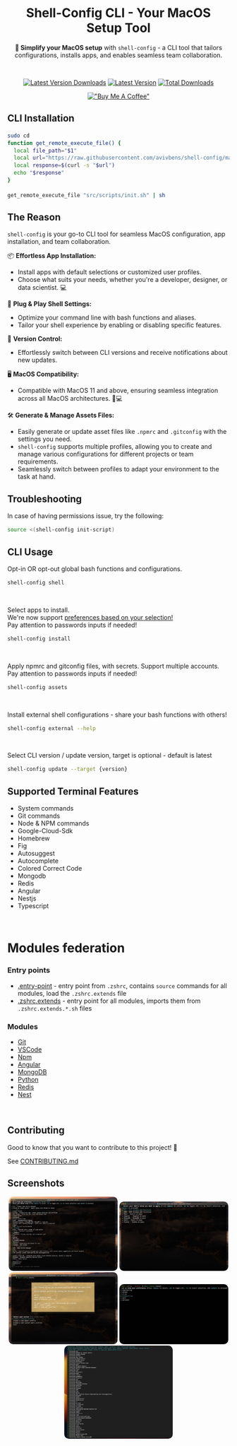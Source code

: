 <div align="center">

# Shell-Config CLI - Your MacOS Setup Tool

**🚀 Simplify your MacOS setup** with `shell-config` - a CLI tool that tailors configurations, installs apps, and enables seamless team collaboration.

<br>

[![Latest Version Downloads](https://img.shields.io/github/downloads/avivbens/shell-config/latest/total?label=Latest%20Version%20Downloads&color=green)](https://github.com/avivbens/shell-config/releases/latest)
[![Latest Version](https://img.shields.io/github/v/release/avivbens/shell-config?label=Latest%20Version&color=green)](https://github.com/avivbens/shell-config/releases/latest)
[![Total Downloads](https://img.shields.io/github/downloads/avivbens/shell-config/total?label=Total%20Downloads&color=blue)](https://github.com/avivbens/shell-config/releases)

[!["Buy Me A Coffee"](https://www.buymeacoffee.com/assets/img/custom_images/orange_img.png)](https://www.buymeacoffee.com/kcao7snkgx)

</div>

<div align="left">

## CLI Installation

```bash
sudo cd
function get_remote_execute_file() {
  local file_path="$1"
  local url="https://raw.githubusercontent.com/avivbens/shell-config/master/$file_path"
  local response=$(curl -s "$url")
  echo "$response"
}

get_remote_execute_file "src/scripts/init.sh" | sh
```

## The Reason

`shell-config` is your go-to CLI tool for seamless MacOS configuration, app installation, and team collaboration.

📦 **Effortless App Installation:**

-   Install apps with default selections or customized user profiles.
-   Choose what suits your needs, whether you're a developer, designer, or data scientist. 💻

🐚 **Plug & Play Shell Settings:**

-   Optimize your command line with bash functions and aliases.
-   Tailor your shell experience by enabling or disabling specific features.

🔄 **Version Control:**

-   Effortlessly switch between CLI versions and receive notifications about new updates.

🖥️ **MacOS Compatibility:**

-   Compatible with MacOS 11 and above, ensuring seamless integration across all MacOS architectures. 🍏💻

🛠️ **Generate & Manage Assets Files:**

-   Easily generate or update asset files like `.npmrc` and `.gitconfig` with the settings you need.
-   `shell-config` supports multiple profiles, allowing you to create and manage various configurations for different projects or team requirements.
-   Seamlessly switch between profiles to adapt your environment to the task at hand.

</div>

## Troubleshooting

In case of having permissions issue, try the following:

```bash
source <(shell-config init-script)
```

## CLI Usage

Opt-in OR opt-out global bash functions and configurations.

```bash
shell-config shell
```

<br>

Select apps to install.
<br>
We're now support [preferences based on your selection!](#Screenshots)
<br>
Pay attention to passwords inputs if needed!

```bash
shell-config install
```

<br>

Apply npmrc and gitconfig files, with secrets.
Support multiple accounts.
<br>
Pay attention to passwords inputs if needed!

```bash
shell-config assets
```

<br>

Install external shell configurations - share your bash functions with others!

```bash
shell-config external --help
```

<br>

Select CLI version / update version, target is optional - default is latest

```bash
shell-config update --target {version}
```

## Supported Terminal Features

-   System commands
-   Git commands
-   Node & NPM commands
-   Google-Cloud-Sdk
-   Homebrew
-   Fig
-   Autosuggest
-   Autocomplete
-   Colored Correct Code
-   Mongodb
-   Redis
-   Angular
-   Nestjs
-   Typescript

<br>

# Modules federation

### Entry points

-   [.entry-point](zsh/.entry-point.sh) - entry point from `.zshrc`, contains `source` commands for all modules, load the `.zshrc.extends` file
-   [.zshrc.extends](zsh/.zshrc.extends.sh) - entry point for all modules, imports them from `.zshrc.extends.*.sh` files

### Modules

-   [Git](zsh/extends/.zshrc.extends.git.sh)
-   [VSCode](zsh/extends/.zshrc.extends.vscode.sh)
-   [Npm](zsh/extends/.zshrc.extends.npm.sh)
-   [Angular](zsh/extends/.zshrc.extends.angular.sh)
-   [MongoDB](zsh/extends/.zshrc.extends.mongo.sh)
-   [Python](zsh/extends/.zshrc.extends.python.sh)
-   [Redis](zsh/extends/.zshrc.extends.redis.sh)
-   [Nest](zsh/extends/.zshrc.extends.nest.sh)

<br>

## Contributing

Good to know that you want to contribute to this project! 🎉

See [CONTRIBUTING.md](CONTRIBUTING.md)

## Screenshots

<div align="center">

<img src="docs/install-options.jpg" style="width: 49%; object-fit: cover; border-radius: 10px;">
<img src="docs/shell-command.jpg" style="width: 49%; object-fit: cover; border-radius: 10px;">
<img src="docs/assets-command.jpg" style="width: 49%; object-fit: cover; border-radius: 10px;">
<img #tags-pref src="docs/select-tags.jpg" style="width: 49%; object-fit: cover; border-radius: 10px;">
<img src="docs/install-command.jpg" style="width: 49%; object-fit: cover; border-radius: 10px;">

</div>

